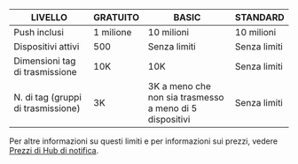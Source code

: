 
| LIVELLO | GRATUITO | BASIC | STANDARD |
|----|----|----|----|
| Push inclusi | 1 milione | 10 milioni | 10 milioni |
| Dispositivi attivi | 500 | Senza limiti | Senza limiti |
| Dimensioni tag di trasmissione | 10K | 10K | Senza limiti |
| N. di tag (gruppi di trasmissione) | 3K | 3K a meno che non sia trasmesso a meno di 5 dispositivi | Senza limiti |

Per altre informazioni su questi limiti e per informazioni sui prezzi, vedere [Prezzi di Hub di notifica](http://azure.microsoft.com/pricing/details/notification-hubs/).

<!---HONumber=Oct15_HO3-->